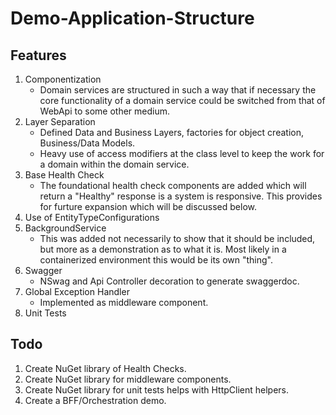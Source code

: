 # Demo-Application-Structure

## Features
 1.  Componentization
     *  Domain services are structured in such a way that if necessary the core functionality of a domain service could be switched from that of WebApi to some other medium.
 2.  Layer Separation
     * Defined Data and Business Layers, factories for object creation, Business/Data Models.
     * Heavy use of access modifiers at the class level to keep the work for a domain within the domain service.
 3.  Base Health Check
     * The foundational health check components are added which will return a "Healthy" response is a system is responsive.  This provides for furture expansion which will be discussed below.
 4.  Use of EntityTypeConfigurations
 5.  BackgroundService
     * This was added not necessarily to show that it should be included, but more as a demonstration as to what it is.  Most likely in a containerized environment this would be its own "thing".
 6.  Swagger
     * NSwag and Api Controller decoration to generate swaggerdoc.
 7.  Global Exception Handler
     * Implemented as middleware component.
 8.  Unit Tests

## Todo
 1. Create NuGet library of Health Checks.
 2. Create NuGet library for middleware components.
 3. Create NuGet library for unit tests helps with HttpClient helpers.
 4. Create a BFF/Orchestration demo.
 
